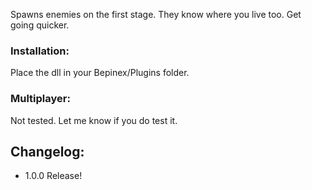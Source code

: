 ﻿Spawns enemies on the first stage. They know where you live too. Get going quicker.

### Installation: 
Place the dll in your Bepinex/Plugins folder.

### Multiplayer:
Not tested. Let me know if you do test it.

## Changelog:
- 1.0.0 Release!